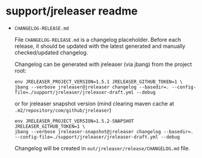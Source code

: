 # support/jreleaser readme

- `CHANGELOG-RELEASE.md`

  File `CHANGELOG-RELEASE.md` is a changelog placeholder. Before each release, it should be updated with the latest generated and manually checked/updated changelog.

  Changelog can be generated with jreleaser (via jbang) from the project root:

      env JRELEASER_PROJECT_VERSION=1.5.1 JRELEASER_GITHUB_TOKEN=1 \
      jbang --verbose jreleaser@jreleaser changelog --basedir=. --config-file=./support/jreleaser/jreleaser-draft.yml --debug

  or for jreleaser snapshot version (mind clearing maven cache at `.m2/repository/com/github/jreleaser`)

      env JRELEASER_PROJECT_VERSION=1.5.2-SNAPSHOT JRELEASER_GITHUB_TOKEN=1 \
      jbang --verbose jreleaser-snapshot@jreleaser changelog --basedir=. --config-file=./support/jreleaser/jreleaser-draft.yml --debug

  Changelog will be created in `out/jreleaser/release/CHANGELOG.md` file.
